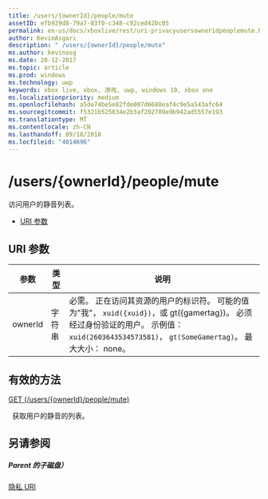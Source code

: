 ```yaml
---
title: /users/{ownerId}/people/mute
assetID: efb929d8-79a7-83f0-c348-c92ced42bc05
permalink: en-us/docs/xboxlive/rest/uri-privacyusersowneridpeoplemute.html
author: KevinAsgari
description: " /users/{ownerId}/people/mute"
ms.author: kevinasg
ms.date: 20-12-2017
ms.topic: article
ms.prod: windows
ms.technology: uwp
keywords: xbox live, xbox, 游戏, uwp, windows 10, xbox one
ms.localizationpriority: medium
ms.openlocfilehash: a5de74be5e82fde007d6680eaf4c9e5a543afc64
ms.sourcegitcommit: f5321b525034e2b3af202709e9b942ad5557e193
ms.translationtype: MT
ms.contentlocale: zh-CN
ms.lasthandoff: 09/18/2018
ms.locfileid: "4014696"
---
```

# <a name="usersowneridpeoplemute"></a>/users/{ownerId}/people/mute
访问用户的静音列表。

  * [URI 参数](#ID4EQ)

<a id="ID4EQ"></a>


## <a name="uri-parameters"></a>URI 参数

| 参数| 类型| 说明|
| --- | --- | --- |
| ownerId| 字符串| 必需。 正在访问其资源的用户的标识符。 可能的值为"我"， <code>xuid({xuid})</code>，或 gt({gamertag})。 必须经过身份验证的用户。 示例值： <code>xuid(2603643534573581)</code>， <code>gt(SomeGamertag)</code>。 最大大小： none。 |

<a id="ID4ETB"></a>


## <a name="valid-methods"></a>有效的方法

[GET (/users/{ownerId}/people/mute)](uri-privacyusersowneridpeoplemuteget.md)

&nbsp;&nbsp;获取用户的静音的列表。

<a id="ID4E4B"></a>


## <a name="see-also"></a>另请参阅

<a id="ID4E6B"></a>


##### <a name="parent"></a>Parent 的子磁盘）

[隐私 URI](atoc-reference-privacyv2.md)
